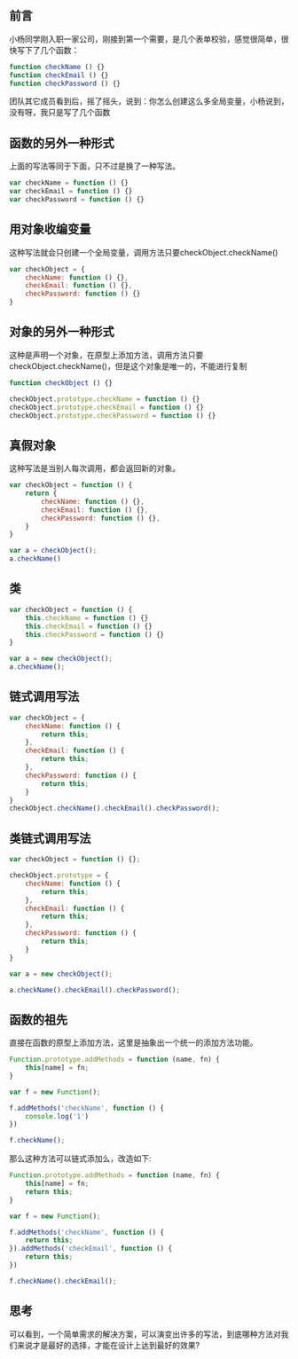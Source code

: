 ## 前言

小杨同学刚入职一家公司，刚接到第一个需要，是几个表单校验，感觉很简单，很快写下了几个函数：

```js
function checkName () {}
function checkEmail () {}
function checkPassword () {}
```

团队其它成员看到后，摇了摇头，说到：你怎么创建这么多全局变量，小杨说到，没有呀，我只是写了几个函数

## 函数的另外一种形式

上面的写法等同于下面，只不过是换了一种写法。

```js
var checkName = function () {}
var checkEmail = function () {}
var checkPassword = function () {}
```

## 用对象收编变量

这种写法就会只创建一个全局变量，调用方法只要checkObject.checkName()

```js
var checkObject = {
    checkName: function () {},
    checkEmail: function () {},
    checkPassword: function () {}
}
```

## 对象的另外一种形式

这种是声明一个对象，在原型上添加方法，调用方法只要checkObject.checkName()，但是这个对象是唯一的，不能进行复制

```js
function checkObject () {}

checkObject.prototype.checkName = function () {}
checkObject.prototype.checkEmail = function () {}
checkObject.prototype.checkPassword = function () {}
```

## 真假对象

这种写法是当别人每次调用，都会返回新的对象。

```js
var checkObject = function () {
    return {
        checkName: function () {},
        checkEmail: function () {},
        checkPassword: function () {},
    }
}

var a = checkObject();
a.checkName()
```

## 类

```js
var checkObject = function () {
    this.checkName = function () {}
    this.checkEmail = function () {}
    this.checkPassword = function () {}
}

var a = new checkObject();
a.checkName();
```

## 链式调用写法

```js
var checkObject = {
    checkName: function () {
        return this;
    },
    checkEmail: function () {
        return this;
    },
    checkPassword: function () {
        return this;
    }
}
checkObject.checkName().checkEmail().checkPassword();
```

## 类链式调用写法

```js
var checkObject = function () {};

checkObject.prototype = {
    checkName: function () {
        return this;
    },
    checkEmail: function () {
        return this;
    },
    checkPassword: function () {
        return this;
    }
}

var a = new checkObject();

a.checkName().checkEmail().checkPassword();
```

## 函数的祖先

直接在函数的原型上添加方法，这里是抽象出一个统一的添加方法功能。

```js
Function.prototype.addMethods = function (name, fn) {
    this[name] = fn;
}

var f = new Function();

f.addMethods('checkName', function () {
    console.log('1')
})

f.checkName();
```

那么这种方法可以链式添加么，改造如下:

```js
Function.prototype.addMethods = function (name, fn) {
    this[name] = fn;
    return this;
}

var f = new Function();

f.addMethods('checkName', function () {
    return this;
}).addMethods('checkEmail', function () {
    return this;
})

f.checkName().checkEmail();
```

## 思考

可以看到，一个简单需求的解决方案，可以演变出许多的写法，到底哪种方法对我们来说才是最好的选择，才能在设计上达到最好的效果?